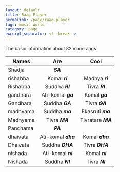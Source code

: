 ```yaml
---
layout: default
title: Raag Player
permalink: /page/raag-player
tags: music world
category: page
excerpt_separator: <!--break-->
---
```


The basic information about 82 main raags
<!--break-->

| Names         | Are                | Cool              |
| ------------- |:------------------:|:-----------------:|
| Shadja        | <y>***SA***</y>           |                   |
| rishabha      | Komal ***ri***     | Madhya ***ri***   |
| Rishabha      | Suddha ***RI***    | Tivra ***RI***    |
| gandhara      | Ati-komal ***ga*** | Komal ***ga***    |
| Gandhara      | Suddha ***GA***    | Tivra ***GA***    |
| madhyama      | Suddha ***ma***    | Ekasruti ***ma*** |
| Madhyama      | Tivra ***MA***     | Tivratara ***MA***|
| Panchama      | ***PA***           |                   |
| dhaivata      | Ati-komal ***dha***| Komal ***dha***   |
| Dhaivata      | Suddha ***DHA***   | Tivra ***DHA***   |
| nishada       | Ati-komal ***ni*** | Komal ***ni***    |
| Nishada       | Suddha ***NI***    | Tivra ***NI***    |

<div>
</div>

<script>
var context = new window.AudioContext();
var source = null;
var audioBuffer = null;
function stopSound() {
    if (source) {
        source.stop(0);
    }
}
function playSound() {
    source = context.createBufferSource();
    source.buffer = audioBuffer;
    source.loop = false;
    source.connect(context.destination);
    source.start(); 
}
function initSound(arrayBuffer) {
    context.decodeAudioData(arrayBuffer, function(buffer) { 
        audioBuffer = buffer;
        playSound();
    }, function(e) {
        console.log('Error decoding file', e);
    });
}
function loadAudioFile(url) {
    var xhr = new XMLHttpRequest();
    xhr.open('GET', url, true);
    xhr.responseType = 'arraybuffer';
    xhr.onload = function(e) {
        initSound(this.response);
    };
    xhr.send();
}
loadAudioFile('/assets/audio/raag/SA2.mp3');
loadAudioFile('/assets/audio/raag/PA2.mp3');
</script>
